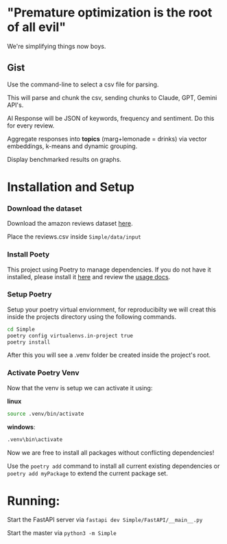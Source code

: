 # "Premature optimization is the root of all evil"
We're simplifying things now boys. 

## Gist

Use the command-line to select a csv file for parsing. 

This will parse and chunk the csv, sending chunks to Claude, GPT, Gemini API's. 


AI Response will be JSON of keywords, frequency and sentiment. Do this for every review.

Aggregate responses into __topics__ (marg+lemonade = drinks) via vector embeddings, k-means and dynamic grouping.

Display benchmarked results on graphs. 

# Installation and Setup

### __Download the dataset__
Download the amazon reviews dataset [here](https://www.kaggle.com/datasets/snap/amazon-fine-food-reviews).

Place the reviews.csv inside `Simple/data/input`

### __Install Poety__

This project using Poetry to manage dependencies. If you do not have it installed, please install it [here](https://python-poetry.org/docs/) and review the [usage docs](https://python-poetry.org/docs/basic-usage/).

### __Setup Poetry__ 
Setup your poetry virtual enviornment, for reproducibilty we will creat this inside the projects directory using the following commands.

```bash
cd Simple
poetry config virtualenvs.in-project true
poetry install
```
After this you will see a .venv folder be created inside the project's root. 

### __Activate Poetry Venv__
Now that the venv is setup we can activate it using:

__linux__
```bash
source .venv/bin/activate
```

__windows__:
```cmd
.venv\bin\activate
```
Now we are free to install all packages without conflicting dependencies!

Use the `poetry add` command to install all current existing dependencies or `poetry add myPackage` to extend the current package set. 

# Running:

Start the FastAPI server via `fastapi dev Simple/FastAPI/__main__.py` 

Start the master via `python3 -m Simple`




